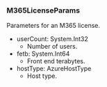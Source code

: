 ### M365LicenseParams
Parameters for an M365 license.

- userCount: System.Int32
  - Number of users.
- fetb: System.Int64
  - Front end terabytes.
- hostType: AzureHostType
  - Host type.
